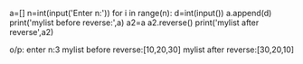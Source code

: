 a=[]
n=int(input('Enter n:'))
for i in  range(n):
    d=int(input())
    a.append(d)
print('mylist before reverse:',a)
a2=a
a2.reverse()
print('mylist after reverse',a2)

o/p:
enter n:3
mylist before reverse:[10,20,30]
mylist after reverse:[30,20,10]

